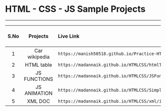 # HTML - CSS - JS Sample Projects

---

|S.No| Projects | Live Link | Click To Go  |
|:---:        | :-------:         |     :-------     |:---: |
|1    |Car wikipedia|`` https://manish50518.github.io/Practice-HTML/car.html  ``| [GO](https://manish50518.github.io/Practice-HTML/car.html)|
|2    | HTML table   |`` https://madannaik.github.io/HTMLCSS/htmlTable/index.html  ``| [GO](https://manish50518.github.io/Practice-HTML/Mobile.html) |
|3    | JS FUNCTIONS |`` https://madannaik.github.io/HTMLCSS/JSFunctions/index.html ``| [GO](https://manish50518.github.io/Practice-HTML/) |
|4    | JS ANIMATION |`` https://madannaik.github.io/HTMLCSS/SimpleJSAnimation/index.html ``| [GO](https://manish50518.github.io/Practice-HTML/) |
|5    | XML DOC |`` https://madannaik.github.io/HTMLCSS/xml/index.xml ``| [GO](https://manish50518.github.io/Practice-HTML/) |




